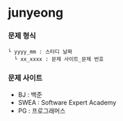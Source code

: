 # junyeong

### 문제 형식
```
└ yyyy_mm : 스터디 날짜
  └ xx_xxxx : 문제 사이트_문제 번호
```
  
### 문제 사이트
- BJ : 백준
- SWEA : Software Expert Academy
- PG : 프로그래머스

